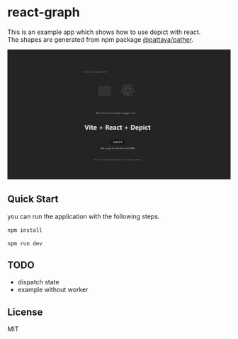 # react-graph

This is an example app which shows how to use depict with react.  
The shapes are generated from npm package [@pattaya/pather](github.com/challenai/pather).

![example application](docs/images/screenshot.png)

## Quick Start 

you can run the application with the following steps.

```shell
npm install
```

```shell
npm run dev
```

## TODO

- dispatch state
- example without worker

## License

MIT